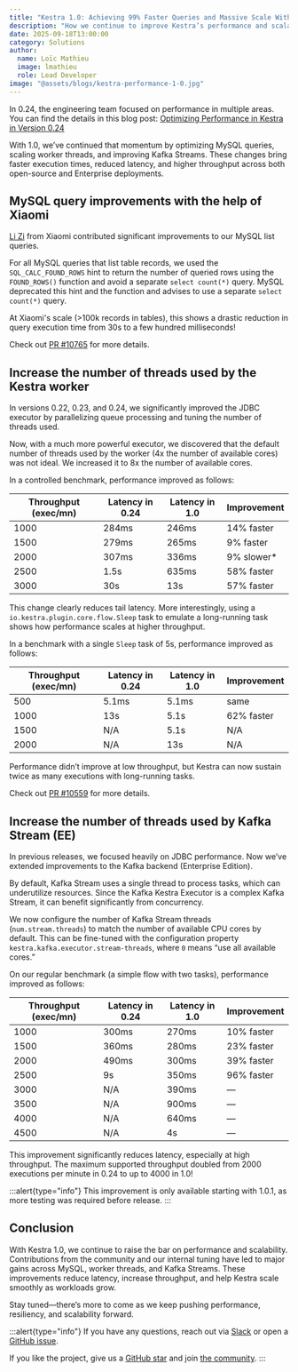 ```yaml
---
title: "Kestra 1.0: Achieving 99% Faster Queries and Massive Scale With Xiaomi"
description: "How we continue to improve Kestra’s performance and scalability in the 1.0 release series."
date: 2025-09-18T13:00:00
category: Solutions
author:
  name: Loïc Mathieu
  image: lmathieu
  role: Lead Developer
image: "@assets/blogs/kestra-performance-1-0.jpg"
---
```


In 0.24, the engineering team focused on performance in multiple areas. You can find the details in this blog post: [Optimizing Performance in Kestra in Version 0.24](https://kestra.io/blogs/performance-improvements-0.24)

With 1.0, we’ve continued that momentum by optimizing MySQL queries, scaling worker threads, and improving Kafka Streams. These changes bring faster execution times, reduced latency, and higher throughput across both open-source and Enterprise deployments.

## MySQL query improvements with the help of Xiaomi

[Li Zi](https://github.com/thyw1) from Xiaomi contributed significant improvements to our MySQL list queries.

For all MySQL queries that list table records, we used the `SQL_CALC_FOUND_ROWS` hint to return the number of queried rows using the `FOUND_ROWS()` function and avoid a separate `select count(*)` query.
MySQL deprecated this hint and the function and advises to use a separate `select count(*)` query.

At Xiaomi's scale (>100k records in tables), this shows a drastic reduction in query execution time from 30s to a few hundred milliseconds!

Check out [PR #10765](https://github.com/kestra-io/kestra/pull/10765) for more details.

## Increase the number of threads used by the Kestra worker

In versions 0.22, 0.23, and 0.24, we significantly improved the JDBC executor by parallelizing queue processing and tuning the number of threads used.

Now, with a much more powerful executor, we discovered that the default number of threads used by the worker (4x the number of available cores) was not ideal. We increased it to 8x the number of available cores.

In a controlled benchmark, performance improved as follows:

| Throughput (exec/mn) | Latency in 0.24 | Latency in 1.0 | Improvement |
|----------------------|-----------------|----------------|-------------|
| 1000                 | 284ms           | 246ms          | 14% faster  |
| 1500                 | 279ms           | 265ms          | 9% faster   |
| 2000                 | 307ms           | 336ms          | 9% slower*  |
| 2500                 | 1.5s            | 635ms          | 58% faster  |
| 3000                 | 30s             | 13s            | 57% faster  |

This change clearly reduces tail latency. More interestingly, using a `io.kestra.plugin.core.flow.Sleep` task to emulate a long-running task shows how performance scales at higher throughput.

In a benchmark with a single `Sleep` task of 5s, performance improved as follows:

| Throughput (exec/mn) | Latency in 0.24 | Latency in 1.0 | Improvement |
|----------------------|-----------------|----------------|-------------|
| 500                  | 5.1ms           | 5.1ms          | same        |
| 1000                 | 13s             | 5.1s           | 62% faster  |
| 1500                 | N/A             | 5.1s           | N/A         |
| 2000                 | N/A             | 13s            | N/A         |

Performance didn’t improve at low throughput, but Kestra can now sustain twice as many executions with long-running tasks.

Check out [PR #10559](https://github.com/kestra-io/kestra/pull/10559) for more details.

## Increase the number of threads used by Kafka Stream (EE)

In previous releases, we focused heavily on JDBC performance. Now we’ve extended improvements to the Kafka backend (Enterprise Edition).

By default, Kafka Stream uses a single thread to process tasks, which can underutilize resources. Since the Kafka Kestra Executor is a complex Kafka Stream, it can benefit significantly from concurrency.

We now configure the number of Kafka Stream threads (`num.stream.threads`) to match the number of available CPU cores by default. This can be fine-tuned with the configuration property `kestra.kafka.executor.stream-threads`, where `0` means “use all available cores.”

On our regular benchmark (a simple flow with two tasks), performance improved as follows:

| Throughput (exec/mn) | Latency in 0.24 | Latency in 1.0 | Improvement |
|----------------------|-----------------|---------------|-------------|
| 1000                 | 300ms           | 270ms         | 10% faster  |
| 1500                 | 360ms           | 280ms         | 23% faster  |
| 2000                 | 490ms           | 300ms         | 39% faster  |
| 2500                 | 9s              | 350ms         | 96% faster  |
| 3000                 | N/A             | 390ms         | —           |
| 3500                 | N/A             | 900ms         | —           |
| 4000                 | N/A             | 640ms         | —           |
| 4500                 | N/A             | 4s            | —           |

This improvement significantly reduces latency, especially at high throughput. The maximum supported throughput doubled from 2000 executions per minute in 0.24 to up to 4000 in 1.0!

:::alert{type="info"}
This improvement is only available starting with 1.0.1, as more testing was required before release.
:::

## Conclusion

With Kestra 1.0, we continue to raise the bar on performance and scalability. Contributions from the community and our internal tuning have led to major gains across MySQL, worker threads, and Kafka Streams. These improvements reduce latency, increase throughput, and help Kestra scale smoothly as workloads grow.

Stay tuned—there’s more to come as we keep pushing performance, resiliency, and scalability forward.

:::alert{type="info"}
If you have any questions, reach out via [Slack](https://kestra.io/slack) or open a [GitHub issue](https://github.com/kestra-io/kestra).

If you like the project, give us a [GitHub star](https://github.com/kestra-io/kestra) and join [the community](https://kestra.io/slack).
:::
